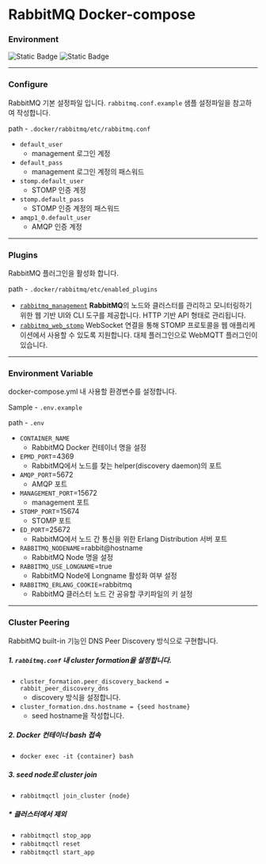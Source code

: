 # RabbitMQ Docker-compose

### Environment
![Static Badge](https://img.shields.io/badge/docker-24.0.6-%232496ed?style=flat&logo=docker&link=https%3A%2F%2Fwww.rabbitmq.com%)
![Static Badge](https://img.shields.io/badge/rabbitmq-3.alpine-%23ff6600?style=flat&logo=rabbitmq&link=https%3A%2F%2Fwww.rabbitmq.com)

---

### Configure
RabbitMQ 기본 설정파일 입니다.
`rabbitmq.conf.example` 샘플 설정파일을 참고하여 작성합니다.

path - `.docker/rabbitmq/etc/rabbitmq.conf`

- `default_user`
  - management 로그인 계정
- `default_pass`
  - management 로그인 계정의 패스워드
- `stomp.default_user`
  - STOMP 인증 계정
- `stomp.default_pass`
  - STOMP 인증 계정의 패스워드
- `amqp1_0.default_user`
  - AMQP 인증 계정

---

### Plugins
RabbitMQ 플러그인을 활성화 합니다.

path - `.docker/rabbitmq/etc/enabled_plugins`

- [`rabbitmq_management`](https://www.rabbitmq.com/docs/management)
**RabbitMQ**의 노드와 클러스터를 관리하고 모니터링하기 위한 웹 기반 UI와 CLI 도구를 제공합니다.
HTTP 기반 API 형태로 관리됩니다.
- [`rabbitmq_web_stomp`](https://www.rabbitmq.com/docs/web-stomp)
WebSocket 연결을 통해 STOMP 프로토콜을 웹 애플리케이션에서 사용할 수 있도록 지원합니다.
대체 플러그인으로 WebMQTT 플러그인이 있습니다.

---
### Environment Variable
docker-compose.yml 내 사용할 환경변수를 설정합니다.

Sample - `.env.example`

path - `.env`

- `CONTAINER_NAME`
  - RabbitMQ Docker 컨테이너 명을 설정
- `EPMD_PORT`=4369
  - RabbitMQ에서 노드를 찾는 helper(discovery daemon)의 포트
- `AMQP_PORT`=5672
  - AMQP 포트
- `MANAGEMENT_PORT`=15672
  - management 포트
- `STOMP_PORT`=15674
  - STOMP 포트
- `ED_PORT`=25672
  - RabbitMQ에서 노드 간 통신을 위한 Erlang Distribution 서버 포트
- `RABBITMQ_NODENAME`=rabbit@hostname
  - RabbitMQ Node 명을 설정
- `RABBITMQ_USE_LONGNAME`=true
  - RabbitMQ Node에 Longname 활성화 여부 설정
- `RABBITMQ_ERLANG_COOKIE`=rabbitmq
  - RabbitMQ 클러스터 노드 간 공유할 쿠키파일의 키 설정

---
### Cluster Peering
RabbitMQ built-in 기능인 DNS Peer Discovery 방식으로 구현합니다.

##### 1. `rabbitmq.conf` 내 cluster formation을 설정합니다.
- `cluster_formation.peer_discovery_backend = rabbit_peer_discovery_dns`
  - discovery 방식을 설정합니다.
- `cluster_formation.dns.hostname = {seed hostname}`
  - seed hostname을 작성합니다.

##### 2. Docker 컨테이너 bash 접속
- `docker exec -it {container} bash`

##### 3. seed node로 cluster join
- `rabbitmqctl join_cluster {node}`

##### * 클러스터에서 제외
- `rabbitmqctl stop_app`
- `rabbitmqctl reset`
- `rabbitmqctl start_app`


